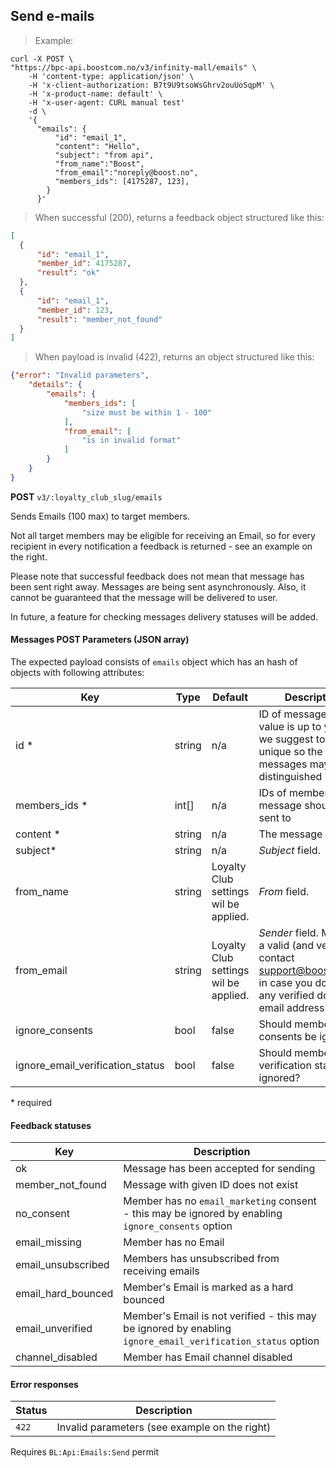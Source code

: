 ## <a name="v3-emails-create"></a> Send e-mails

> Example:

```shell
curl -X POST \
"https://bpc-api.boostcom.no/v3/infinity-mall/emails" \
    -H 'content-type: application/json' \
    -H 'x-client-authorization: B7t9U9tsoWsGhrv2ouUoSqpM' \
    -H 'x-product-name: default' \
    -H 'x-user-agent: CURL manual test'
    -d \
    '{ 
      "emails": {
          "id": "email_1", 
          "content": "Hello",
          "subject": "from api", 
          "from_name":"Boost",
          "from_email":"noreply@boost.no",
          "members_ids": [4175287, 123], 
        }
      }'
```

> When successful (200), returns a feedback object structured like this:

```json
[
  {
      "id": "email_1",
      "member_id": 4175287,
      "result": "ok"
  },
  {
      "id": "email_1",
      "member_id": 123,
      "result": "member_not_found"
  }
]
``` 

> When payload is invalid (422), returns an object structured like this:

```json
{"error": "Invalid parameters",
    "details": {
        "emails": {
            "members_ids": [
                "size must be within 1 - 100"
            ], 
            "from_email": [
                "is in invalid format"
            ]
        }
    }
}
``` 

**POST** `v3/:loyalty_club_slug/emails`

Sends Emails (100 max) to target members.

Not all target members may be eligible for receiving an Email, so for every recipient in every notification 
a feedback is returned - see an example on the right.

Please note that successful feedback does not mean that message has been sent right away.
Messages are being sent asynchronously. Also, it cannot be guaranteed that the message will be delivered to user.

In future, a feature for checking messages delivery statuses will be added.

#### Messages POST Parameters (JSON array)

The expected payload consists of `emails` object which has an hash of objects with following attributes:

Key | Type | Default | Description
--------- | --------- | --------- | --------- 
id * | string  | n/a | ID of message. It's value is up to you, but we suggest to make it unique so the messages may be distinguished
members_ids * | int[] | n/a | IDs of members the message should be sent to
content * | string  | n/a | The message content
subject* | string  | n/a | *Subject* field. 
from_name | string | Loyalty Club settings wil be applied.| *From* field.
from_email | string | Loyalty Club settings wil be applied.| *Sender* field. Must be a valid (and verified - contact support@boostcom.no in case you don't have any verified domain) email address.
ignore_consents | bool | false | Should member consents be ignored?
ignore_email_verification_status | bool | false | Should member Email verification status be ignored?

\* required

#### Feedback statuses

Key | Description
---- | ----
ok | Message has been accepted for sending
member_not_found | Message with given ID does not exist
no_consent | Member has no `email_marketing` consent - this may be ignored by enabling `ignore_consents` option 
email_missing | Member has no Email
email_unsubscribed | Members has unsubscribed from receiving emails
email_hard_bounced | Member's Email is marked as a hard bounced
email_unverified | Member's Email is not verified - this may be ignored by enabling `ignore_email_verification_status` option
channel_disabled | Member has Email channel disabled

#### Error responses

Status | Description
--------- | ----------- 
`422` | Invalid parameters (see example on the right)

<aside class="notice">
Requires <code>BL:Api:Emails:Send</code> permit
</aside>
